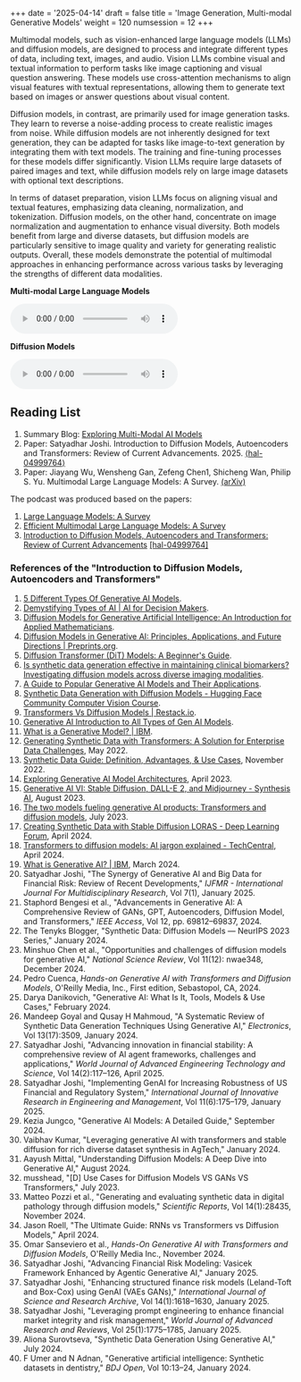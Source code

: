 +++
date = '2025-04-14'
draft = false
title = 'Image Generation, Multi-modal Generative Models'
weight = 120
numsession = 12
+++

Multimodal models, such as vision-enhanced large language models (LLMs) and diffusion models, are designed to process and integrate different types of data, including text, images, and audio. Vision LLMs combine visual and textual information to perform tasks like image captioning and visual question answering. These models use cross-attention mechanisms to align visual features with textual representations, allowing them to generate text based on images or answer questions about visual content.
<!-- more -->

Diffusion models, in contrast, are primarily used for image generation tasks. They learn to reverse a noise-adding process to create realistic images from noise. While diffusion models are not inherently designed for text generation, they can be adapted for tasks like image-to-text generation by integrating them with text models. The training and fine-tuning processes for these models differ significantly. Vision LLMs require large datasets of paired images and text, while diffusion models rely on large image datasets with optional text descriptions.

In terms of dataset preparation, vision LLMs focus on aligning visual and textual features, emphasizing data cleaning, normalization, and tokenization. Diffusion models, on the other hand, concentrate on image normalization and augmentation to enhance visual diversity. Both models benefit from large and diverse datasets, but diffusion models are particularly sensitive to image quality and variety for generating realistic outputs. Overall, these models demonstrate the potential of multimodal approaches in enhancing performance across various tasks by leveraging the strengths of different data modalities.

**Multi-modal Large Language Models**

<audio controls>
    <source src="https://insight-gsu-edu-msa8700-public-files-us-east-1.s3.us-east-1.amazonaws.com/podcast/Multimodal+Large+Language+Models_+A+Survey_2.wav">
    Your browser does not support the audio element.
</audio>

**Diffusion Models**

<audio controls>
    <source src="https://insight-gsu-edu-msa8700-public-files-us-east-1.s3.us-east-1.amazonaws.com/podcast/Diffusion+Models%2C+Autoencoders%2C+and+Transformers_+A+Review+of+Advancements.wav">
    Your browser does not support the audio element.
</audio>


## Reading List
1. Summary Blog:  [Exploring Multi-Modal AI Models](https://www.perplexity.ai/page/exploring-multi-modal-ai-model-9H_wfcg5RwuI8Ekh7cmsdw)
2. Paper: Satyadhar Joshi. Introduction to Diffusion Models, Autoencoders and Transformers: Review of Current Advancements. 2025. [⟨hal-04999764⟩](https://hal.science/hal-04999764v1)
3. Paper: Jiayang Wu, Wensheng Gan, Zefeng Chen1, Shicheng Wan, Philip S. Yu. Multimodal Large Language Models: A Survey. [(arXiv)](https://arxiv.org/pdf/2311.13165)


The podcast was produced based on the papers:
1. [Large Language Models: A Survey](https://arxiv.org/pdf/2311.13165)
2. [Efficient Multimodal Large Language Models: A Survey](https://arxiv.org/pdf/2405.10739)
3. [Introduction to Diffusion Models, Autoencoders and
Transformers: Review of Current Advancements](https://insight-gsu-edu-msa8700-public-files-us-east-1.s3.us-east-1.amazonaws.com/docs/Introduction+to+Diffusion+Models%2C+Autoencoders+and+Transformers-+Review+of+Current+Advancements.pdf) [[hal-04999764]](https://hal.science/hal-04999764v1)

### References of the "Introduction to Diffusion Models, Autoencoders and Transformers"

1. [5 Different Types Of Generative AI Models](https://www.neurond.com/blog/generative-ai-models-2).
2. [Demystifying Types of AI | AI for Decision Makers](https://www.neurond.com/blog/demystifying-types-of-ai).
3. [Diffusion Models for Generative Artificial Intelligence: An Introduction for Applied Mathematicians](https://arxiv.org/html/2312.14977v1).
4. [Diffusion Models in Generative AI: Principles, Applications, and Future Directions | Preprints.org](https://www.preprints.org/manuscript/202502.0524/v1).
5. [Diffusion Transformer (DiT) Models: A Beginner's Guide](https://encord.com/blog/diffusion-models-with-transformers/).
6. [Is synthetic data generation effective in maintaining clinical biomarkers? Investigating diffusion models across diverse imaging modalities](https://www.frontiersin.org/journals/artificialintelligence/articles/10.3389/frai.2024.1454441/full).
7. [A Guide to Popular Generative AI Models and Their Applications](https://www.webcluesinfotech.com/a-guide-to-popular-generative-ai-models-and-their-applications/).
8. [Synthetic Data Generation with Diffusion Models - Hugging Face Community Computer Vision Course](https://huggingface.co/learn/computer-vision-course/en/unit10/datagen-diffusion-models).
9. [Transformers Vs Diffusion Models | Restack.io](https://www.restack.io/p/transformer-models-answer-transformers-vs-diffusion-cat-ai).
10. [Generative AI Introduction to All Types of Gen AI Models](https://www.thirdrocktechkno.com/blog/generative-ai-introduction-to-all-types-of-gen-ai-models-2025/).
11. [What is a Generative Model? | IBM](https://www.ibm.com/think/topics/generative-model).
12. [Generating Synthetic Data with Transformers: A Solution for Enterprise Data Challenges](https://developer.nvidia.com/blog/generating-synthetic-data-with-transformers-a-solution-for-enterprise-data-challenges/), May 2022.
13. [Synthetic Data Guide: Definition, Advantages, & Use Cases](https://synthesis.ai/synthetic-data-guide/), November 2022.
14. [Exploring Generative AI Model Architectures](https://unimatrixz.com/topics/ai-art-tools/ai-models-for-generative-ai/), April 2023.
15. [Generative AI VI: Stable Diffusion, DALL-E 2, and Midjourney - Synthesis AI](https://synthesis.ai/2023/08/09/generative-ai-vi-stable-diffusion-dall-e-2-and-midjourney/), August 2023.
16. [The two models fueling generative AI products: Transformers and diffusion models](https://www.gptechblog.com/generative-ai-models-transformers-diffusion-models/), July 2023.
17. [Creating Synthetic Data with Stable Diffusion LORAS - Deep Learning Forum](https://forums.fast.ai/t/creating-synthetic-data-with-stable-diffusion-loras/111747), April 2024.
18. [Transformers to diffusion models: AI jargon explained - TechCentral](https://www.techcentral.co.za), April 2024.
19. [What is Generative AI? | IBM](https://www.ibm.com/think/topics/generative-ai), March 2024.
20. Satyadhar Joshi, "The Synergy of Generative AI and Big Data for Financial Risk: Review of Recent Developments," *IJFMR - International Journal For Multidisciplinary Research*, Vol 7(1), January 2025.
21. Staphord Bengesi et al., "Advancements in Generative AI: A Comprehensive Review of GANs, GPT, Autoencoders, Diffusion Model, and Transformers," *IEEE Access*, Vol 12, pp. 69812–69837, 2024.
22. The Tenyks Blogger, "Synthetic Data: Diffusion Models — NeurIPS 2023 Series," January 2024.
23. Minshuo Chen et al., "Opportunities and challenges of diffusion models for generative AI," *National Science Review*, Vol 11(12): nwae348, December 2024.
24. Pedro Cuenca, *Hands-on Generative AI with Transformers and Diffusion Models*, O'Reilly Media, Inc., First edition, Sebastopol, CA, 2024.
25. Darya Danikovich, "Generative AI: What Is It, Tools, Models & Use Cases," February 2024.
26. Mandeep Goyal and Qusay H Mahmoud, "A Systematic Review of Synthetic Data Generation Techniques Using Generative AI," *Electronics*, Vol 13(17):3509, January 2024.
27. Satyadhar Joshi, "Advancing innovation in financial stability: A comprehensive review of AI agent frameworks, challenges and applications," *World Journal of Advanced Engineering Technology and Science*, Vol 14(2):117–126, April 2025.
28. Satyadhar Joshi, "Implementing GenAI for Increasing Robustness of US Financial and Regulatory System," *International Journal of Innovative Research in Engineering and Management*, Vol 11(6):175–179, January 2025.
29. Kezia Jungco, "Generative AI Models: A Detailed Guide," September 2024.
30. Vaibhav Kumar, "Leveraging generative AI with transformers and stable diffusion for rich diverse dataset synthesis in AgTech," January 2024.
31. Aayush Mittal, "Understanding Diffusion Models: A Deep Dive into Generative AI," August 2024.
32. musshead, "[D] Use Cases for Diffusion Models VS GANs VS Transformers," July 2023.
33. Matteo Pozzi et al., "Generating and evaluating synthetic data in digital pathology through diffusion models," *Scientific Reports*, Vol 14(1):28435, November 2024.
34. Jason Roell, "The Ultimate Guide: RNNs vs Transformers vs Diffusion Models," April 2024.
35. Omar Sanseviero et al., *Hands-On Generative AI with Transformers and Diffusion Models*, O'Reilly Media Inc., November 2024.
36. Satyadhar Joshi, "Advancing Financial Risk Modeling: Vasicek Framework Enhanced by Agentic Generative AI," January 2025.
37. Satyadhar Joshi, "Enhancing structured finance risk models (Leland-Toft and Box-Cox) using GenAI (VAEs GANs)," *International Journal of Science and Research Archive*, Vol 14(1):1618–1630, January 2025.
38. Satyadhar Joshi, "Leveraging prompt engineering to enhance financial market integrity and risk management," *World Journal of Advanced Research and Reviews*, Vol 25(1):1775–1785, January 2025.
39. Aliona Surovtseva, "Synthetic Data Generation Using Generative AI," July 2024.
40. F Umer and N Adnan, "Generative artificial intelligence: Synthetic datasets in dentistry," *BDJ Open*, Vol 10:13–24, January 2024.

